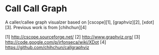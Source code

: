 # Call Call Graph

A caller/callee graph visualzer based on [cscope][1], [graphviz][2], [xdot][3].
Previous work is from [chihchun][4]


[1] http://cscope.sourceforge.net/
[2] http://www.graphviz.org/
[3] http://code.google.com/p/jrfonseca/wiki/XDot
[4] https://github.com/chihchun/callgraphviz

